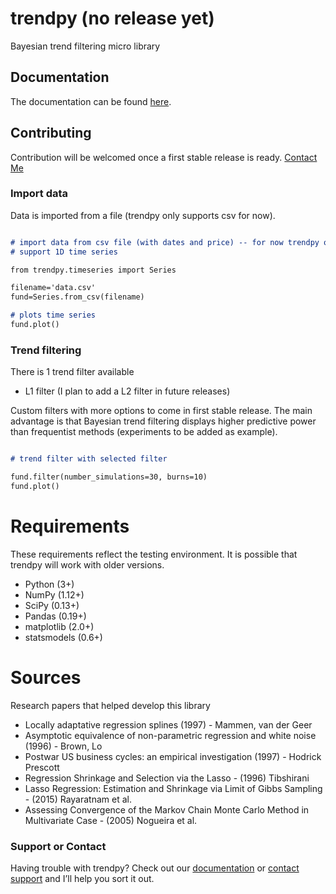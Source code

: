 # trendpy (no release yet)
Bayesian trend filtering micro library

## Documentation

The documentation can be found [here](http://trendpy.readthedocs.io/en/latest/).

## Contributing

Contribution will be welcomed once a first stable release is ready. [Contact Me]()

### Import data

Data is imported from a file (trendpy only supports csv for now).

```markdown

# import data from csv file (with dates and price) -- for now trendpy only
# support 1D time series

from trendpy.timeseries import Series

filename='data.csv'
fund=Series.from_csv(filename)

# plots time series
fund.plot()

```

### Trend filtering

There is 1 trend filter available

* L1 filter (I plan to add a L2 filter in future releases)

Custom filters with more options to come in first stable release. 
The main advantage is that Bayesian trend filtering displays higher predictive power than frequentist methods (experiments to be added as example).

```markdown

# trend filter with selected filter

fund.filter(number_simulations=30, burns=10)
fund.plot()

```

# Requirements

These requirements reflect the testing environment.  It is possible
that trendpy will work with older versions.

* Python (3+)
* NumPy (1.12+)
* SciPy (0.13+)
* Pandas (0.19+)
* matplotlib (2.0+)
* statsmodels (0.6+)

# Sources

Research papers that helped develop this library

* Locally adaptative regression splines (1997) - Mammen, van der Geer
* Asymptotic equivalence of non-parametric regression and white noise (1996) - Brown, Lo
* Postwar US business cycles: an empirical investigation (1997) - Hodrick Prescott
* Regression Shrinkage and Selection via the Lasso - (1996) Tibshirani
* Lasso Regression: Estimation and Shrinkage via Limit of Gibbs Sampling - (2015) Rayaratnam et al.
* Assessing Convergence of the Markov Chain Monte Carlo Method in Multivariate Case - (2005) Nogueira et al.

### Support or Contact

Having trouble with trendpy? Check out our [documentation](http://trendpy.readthedocs.io/en/latest/) or [contact support](https://github.com/contact) and I’ll help you sort it out.
